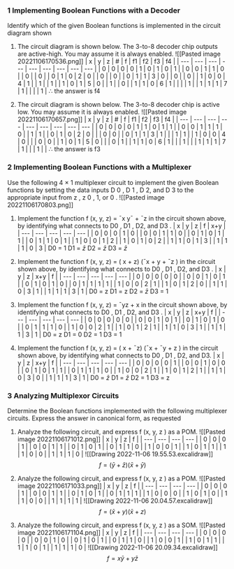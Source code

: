 ### 1 Implementing Boolean Functions with a Decoder
Identify which of the given Boolean functions is implemented in the circuit diagram shown
1. The circuit diagram is shown below. The 3-to-8 decoder chip outputs are active-high. You may assume it is always enabled.
![[Pasted image 20221106170536.png]]
| x   | y   | z   | #   | f   | f1  | f2  | f3  | f4  |
| --- | --- | --- | --- | --- | --- | --- | --- | --- |
| 0   | 0   | 0   | 0   | 1   | 0   | 1   | 0   | 1    |
| 0   | 0   | 1   | 1   | 0   |     | 0   |     | 0    |
| 0   | 1   | 0   | 2   | 0   |     | 0   |     | 0    |
| 0   | 1   | 1   | 3   | 0   |     | 0   |     | 0    |
| 1   | 0   | 0   | 4   | 1   |     | 1   |     | 1    |
| 1   | 0   | 1   | 5   | 0   |     | 1   |     | 0    |
| 1   | 1   | 0   | 6   | 1   |     |     |     | 1    |
| 1   | 1   | 1   | 7   | 1   |     |     |     | 1    |
$\therefore$ the answer is f4

2. The circuit diagram is shown below. The 3-to-8 decoder chip is active low. You may assume it is always enabled.
![[Pasted image 20221106170657.png]]
| x   | y   | z   | #   | f   | f1  | f2  | f3  | f4  |
| --- | --- | --- | --- | --- | --- | --- | --- | --- |
| 0   | 0   | 0   | 0   | 1   | 1   | 0   | 1   | 1    |
| 0   | 0   | 1   | 1   | 1   | 0   |     | 1   | 1    |
| 0   | 1   | 0   | 2   | 0   |     |     | 0   | 0    |
| 0   | 1   | 1   | 3   | 1   |     |     | 1   | 1    |
| 1   | 0   | 0   | 4   | 0   |     |     | 0   | 0    |
| 1   | 0   | 1   | 5   | 0   |     |     | 0   | 1    |
| 1   | 1   | 0   | 6   | 1   |     |     | 1   |     |
| 1   | 1   | 1   | 7   | 1   |     |     | 1   |     |
$\therefore$ the answer is f3

### 2 Implementing Boolean Functions with a Multiplexer
Use the following 4 × 1 multiplexer circuit to implement the given Boolean functions by setting the data inputs D 0 , D 1 , D 2, and D 3 to the appropriate input from z , z 0 , 1, or 0 .
![[Pasted image 20221106170803.png]]
1. Implement the function f (x, y, z) = ¯x y¯ + ¯z in the circuit shown above, by identifying what connects to D0 , D1 , D2, and D3 .
| x   | y   | z   | f   | x+y |
| --- | --- | --- | --- | --- |
| 0   | 0   | 0   | 1   | 0    |
| 0   | 0   | 1   | 1   | 0    |
| 0   | 1   | 0   | 1   | 1    |
| 0   | 1   | 1   | 0   | 1    |
| 1   | 0   | 0   | 1   | 2    |
| 1   | 0   | 1   | 0   | 2    |
| 1   | 1   | 0   | 1   | 3    |
| 1   | 1   | 1   | 0   | 3    |
D0 = 1
D1 = $\bar z$
D2 = $\bar z$
D3 = $\bar z$

2. Implement the function f (x, y, z) = ( x + z) (¯x + y + ¯z ) in the circuit shown above, by identifying what connects to D0 , D1 , D2, and D3 .
| x   | y   | z   | x+y | f   |
| --- | --- | --- | --- | --- |
| 0   | 0   | 0   | 0   | 0   |
| 0   | 0   | 1   | 0   | 1   |
| 0   | 1   | 0   | 1   | 0   |
| 0   | 1   | 1   | 1   | 1   |
| 1   | 0   | 0   | 2   | 1   |
| 1   | 0   | 1   | 2   | 0   |
| 1   | 1   | 0   | 3   | 1   |
| 1   | 1   | 1   | 3   | 1    |
D0 = z
D1 = z
D2 = $\bar z$
D3 = 1

3. Implement the function f (x, y, z) = ¯yz + x in the circuit shown above, by identifying what connects to D0 , D1 , D2, and D3 .
| x   | y   | z   | x+y | f   |
| --- | --- | --- | --- | --- |
| 0   | 0   | 0   | 0   | 0   |
| 0   | 0   | 1   | 0   | 1   |
| 0   | 1   | 0   | 1   | 0   |
| 0   | 1   | 1   | 1   | 0   |
| 1   | 0   | 0   | 2   | 1   |
| 1   | 0   | 1   | 2   | 1   |
| 1   | 1   | 0   | 3   | 1   |
| 1   | 1   | 1   | 3   | 1    |
D0 = z
D1 = 0
D2 = 1
D3 = 1

4. Implement the function f (x, y, z) = ( x + ¯z) (¯x + ¯y + z ) in the circuit shown above, by identifying what connects to D0 , D1 , D2, and D3.
| x   | y   | z   | x+y | f   |
| --- | --- | --- | --- | --- |
| 0   | 0   | 0   | 0   | 1   |
| 0   | 0   | 1   | 0   | 0   |
| 0   | 1   | 0   | 1   | 1   |
| 0   | 1   | 1   | 1   | 0   |
| 1   | 0   | 0   | 2   | 1   |
| 1   | 0   | 1   | 2   | 1   |
| 1   | 1   | 0   | 3   | 0   |
| 1   | 1   | 1   | 3   | 1    |
D0 = $\bar z$
D1 = $\bar z$
D2 = 1
D3 = z

### 3 Analyzing Multiplexor Circuits
Determine the Boolean functions implemented with the following multiplexer circuits. Express the answer in canonical form, as requested
1. Analyze the following circuit, and express f (x, y, z ) as a POM.
![[Pasted image 20221106171012.png]]
| x   | y   | z   | f   |
| --- | --- | --- | --- |
| 0   | 0   | 0   | 1    |
| 0   | 0   | 1   | 1    |
| 0   | 1   | 0   | 1    |
| 0   | 1   | 1   | 0    |
| 1   | 0   | 0   | 1    |
| 1   | 0   | 1   | 1    |
| 1   | 1   | 0   | 0    |
| 1   | 1   | 1    | 0    |
![[Drawing 2022-11-06 19.55.53.excalidraw]]
$$ f = (\bar y+\bar z)(\bar x+\bar y) $$

2. Analyze the following circuit, and express f (x, y, z ) as a POM.
![[Pasted image 20221106171033.png]]
| x   | y   | z   | f   |
| --- | --- | --- | --- |
| 0   | 0   | 0   | 1    |
| 0   | 0   | 1   | 1    |
| 0   | 1   | 0   | 1    |
| 0   | 1   | 1   | 1    |
| 1   | 0   | 0   | 0    |
| 1   | 0   | 1   | 0    |
| 1   | 1   | 0   | 0    |
| 1   | 1   | 1    | 1    |
![[Drawing 2022-11-06 20.04.57.excalidraw]]
$$ f = (\bar x+y)(\bar x+z) $$

3. Analyze the following circuit, and express f (x, y, z ) as a SOM.
![[Pasted image 20221106171104.png]]
| x   | y   | z   | f   |
| --- | --- | --- | --- |
| 0   | 0   | 0   | 0    |
| 0   | 0   | 1   | 0    |
| 0   | 1   | 0   | 1    |
| 0   | 1   | 1   | 0    |
| 1   | 0   | 0   | 1    |
| 1   | 0   | 1   | 1    |
| 1   | 1   | 0   | 1    |
| 1   | 1   | 1    | 0    |
![[Drawing 2022-11-06 20.09.34.excalidraw]]
$$ f = x\bar y + y\bar z $$
